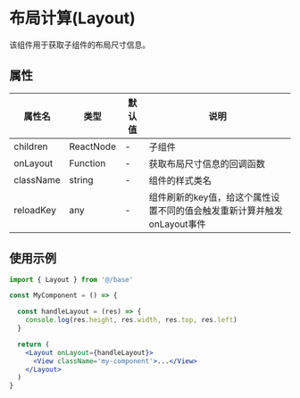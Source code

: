 # 布局计算(Layout)

该组件用于获取子组件的布局尺寸信息。

## 属性

| 属性名 | 类型 | 默认值 | 说明 |
| --- | --- | --- | --- |
| children | ReactNode | - | 子组件 |
| onLayout | Function | - | 获取布局尺寸信息的回调函数 |
| className | string | - | 组件的样式类名 |
| reloadKey | any | - | 组件刷新的key值，给这个属性设置不同的值会触发重新计算并触发onLayout事件 |

## 使用示例

```jsx
import { Layout } from '@/base'

const MyComponent = () => {

  const handleLayout = (res) => {
    console.log(res.height, res.width, res.top, res.left)
  }

  return (
    <Layout onLayout={handleLayout}>
      <View className='my-component'>...</View>
    </Layout>
  )
}
```